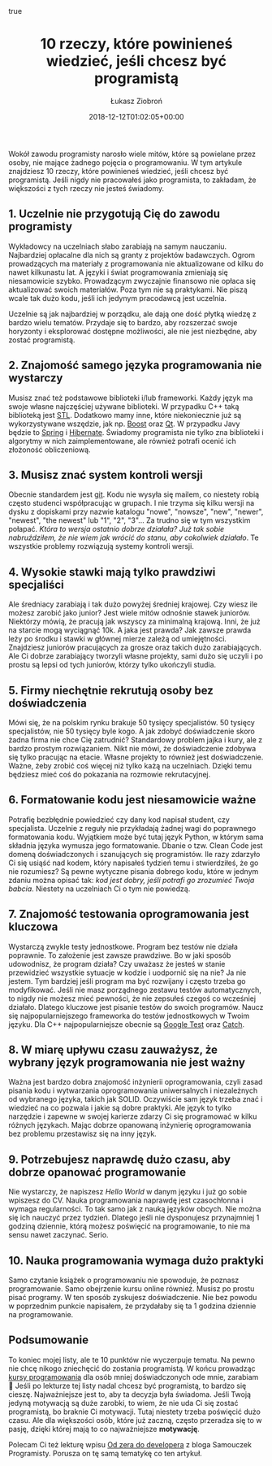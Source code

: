 ﻿---
title: "10 rzeczy, które powinieneś wiedzieć, jeśli chcesz być programistą"
date: 2018-12-12T01:02:05+00:00
draft: false
author: Łukasz Ziobroń
authorLink: ""
description: ""
summary: ""
url: /post/10-rzeczy-ktore-powinienes-wiedziec-jesli-chcesz-byc-programista/

tags: ["nauka", "programowanie", "mity"]
categories: ["Post", "Warto wiedzieć"]
hiddenFromHomePage: false

featuredImage: "featured.jpg"
featuredImagePreview: "/post/10-rzeczy-ktore-powinienes-wiedziec-jesli-chcesz-byc-programista/featured.jpg"

toc:
  enable: true
math:
  enable: false
lightgallery: false
share:
  enable: true
comment:
  enable: true
license: ""
---

Wokół zawodu programisty narosło wiele mitów, które są powielane przez osoby, nie mające żadnego pojęcia o programowaniu. W tym artykule znajdziesz 10 rzeczy, które powinieneś wiedzieć, jeśli chcesz być programistą. Jeśli nigdy nie pracowałeś jako programista, to zakładam, że większości z tych rzeczy nie jesteś świadomy.

<!--more-->

## 1. Uczelnie nie przygotują Cię do zawodu programisty

Wykładowcy na uczelniach słabo zarabiają na samym nauczaniu. Najbardziej opłacalne dla nich są granty z projektów badawczych. Ogrom prowadzących ma materiały z programowania nie aktualizowane od kilku do nawet kilkunastu lat. A języki i świat programowania zmieniają się niesamowicie szybko. Prowadzącym zwyczajnie finansowo nie opłaca się aktualizować swoich materiałów. Poza tym nie są praktykami. Nie piszą wcale tak dużo kodu, jeśli ich jedynym pracodawcą jest uczelnia.

Uczelnie są jak najbardziej w porządku, ale dają one dość płytką wiedzę z bardzo wielu tematów. Przydaje się to bardzo, aby rozszerzać swoje horyzonty i eksplorować dostępne możliwości, ale nie jest niezbędne, aby zostać programistą.

## 2. Znajomość samego języka programowania nie wystarczy

Musisz znać też podstawowe biblioteki i/lub frameworki. Każdy język ma swoje własne najczęściej używane biblioteki. W przypadku C++ taką biblioteką jest [STL](http://cppreference.com/). Dodatkowo mamy inne, które niekoniecznie już są wykorzystywane wszędzie, jak np. [Boost](https://www.boost.org/) oraz [Qt](https://www.qt.io/developers/). W przypadku Javy będzie to [Spring](https://spring.io/) i [Hibernate](http://hibernate.org/). Świadomy programista nie tylko zna biblioteki i algorytmy w nich zaimplementowane, ale również potrafi ocenić ich złożoność obliczeniową.

## 3. Musisz znać system kontroli wersji

Obecnie standardem jest [git](https://git-scm.com/). Kodu nie wysyła się mailem, co niestety robią często studenci współpracując w grupach. I nie trzyma się kilku wersji na dysku z dopiskami przy nazwie katalogu "nowe", "nowsze", "new", "newer", "newest", "the newest" lub "1", "2", "3"... Za trudno się w tym wszystkim połapać. *Która to wersja ostatnio dobrze działała?* *Już tak sobie nabruździłem, że nie wiem jak wrócić do stanu, aby cokolwiek działało*. Te wszystkie problemy rozwiązują systemy kontroli wersji.

## 4. Wysokie stawki mają tylko prawdziwi specjaliści

Ale średniacy zarabiają i tak dużo powyżej średniej krajowej. Czy wiesz ile możesz zarobić jako junior? Jest wiele mitów odnośnie stawek juniorów. Niektórzy mówią, że pracują jak wszyscy za minimalną krajową. Inni, że już na starcie mogą wyciągnąć 10k. A jaka jest prawda? Jak zawsze prawda leży po środku i stawki w głównej mierze zależą od umiejętności. Znajdziesz juniorów pracujących za grosze oraz takich dużo zarabiających. Ale Ci dobrze zarabiający tworzyli własne projekty, sami dużo się uczyli i po prostu są lepsi od tych juniorów, którzy tylko ukończyli studia.

## 5. Firmy niechętnie rekrutują osoby bez doświadczenia

Mówi się, że na polskim rynku brakuje 50 tysięcy specjalistów. 50 tysięcy specjalistów, nie 50 tysięcy byle kogo. A jak zdobyć doświadczenie skoro żadna firma nie chce Cię zatrudnić? Standardowy problem jajka i kury, ale z bardzo prostym rozwiązaniem. Nikt nie mówi, że doświadczenie zdobywa się tylko pracując na etacie. Własne projekty to również jest doświadczenie. Ważne, żeby zrobić coś więcej niż tylko każą na uczelniach. Dzięki temu będziesz mieć coś do pokazania na rozmowie rekrutacyjnej.

## 6. Formatowanie kodu jest niesamowicie ważne

Potrafię bezbłędnie powiedzieć czy dany kod napisał student, czy specjalista. Uczelnie z reguły nie przykładają żadnej wagi do poprawnego formatowania kodu. Wyjątkiem może być tutaj język Python, w którym sama składnia języka wymusza jego formatowanie. Dbanie o tzw. Clean Code jest domeną doświadczonych i szanujących się programistów. Ile razy zdarzyło Ci się usiąść nad kodem, który napisałeś tydzień temu i stwierdziłeś, że go nie rozumiesz? Są pewne wytyczne pisania dobrego kodu, które w jednym zdaniu można opisać tak: *kod jest dobry, jeśli potrafi go zrozumieć Twoja babcia*. Niestety na uczelniach Ci o tym nie powiedzą.

## 7. Znajomość testowania oprogramowania jest kluczowa

Wystarczą zwykle testy jednostkowe. Program bez testów nie działa poprawnie. To założenie jest zawsze prawdziwe. Bo w jaki sposób udowodnisz, że program działa? Czy uważasz że jesteś w stanie przewidzieć wszystkie sytuacje w kodzie i uodpornić się na nie? Ja nie jestem. Tym bardziej jeśli program ma być rozwijany i często trzeba go modyfikować. Jeśli nie masz porządnego zestawu testów automatycznych, to nigdy nie możesz mieć pewności, że nie zepsułeś czegoś co wcześniej działało. Dlatego kluczowe jest pisanie testów do swoich programów. Naucz się najpopularniejszego frameworka do testów jednostkowych w Twoim języku. Dla C++ najpopularniejsze obecnie są [Google Test](https://github.com/abseil/googletest/blob/master/googletest/docs/primer.md) oraz [Catch](https://github.com/catchorg/Catch2/blob/master/docs/tutorial.md).

## 8. W miarę upływu czasu zauważysz, że wybrany język programowania nie jest ważny

Ważna jest bardzo dobra znajomość inżynierii oprogramowania, czyli zasad pisania kodu i wytwarzania oprogramowania uniwersalnych i niezależnych od wybranego języka, takich jak SOLID. Oczywiście sam język trzeba znać i wiedzieć na co pozwala i jakie są dobre praktyki. Ale język to tylko narzędzie i zapewne w swojej karierze zdarzy Ci się programować w kilku różnych językach. Mając dobrze opanowaną inżynierię oprogramowania bez problemu przestawisz się na inny język.

## 9. Potrzebujesz naprawdę dużo czasu, aby dobrze opanować programowanie

Nie wystarczy, że napiszesz *Hello World* w danym języku i już go sobie wpiszesz do CV. Nauka programowania naprawdę jest czasochłonna i wymaga regularności. To tak samo jak z nauką języków obcych. Nie można się ich nauczyć przez tydzień. Dlatego jeśli nie dysponujesz przynajmniej 1 godziną dziennie, którą możesz poświęcić na programowanie, to nie ma sensu nawet zaczynać. Serio.

## 10. Nauka programowania wymaga dużo praktyki

Samo czytanie książek o programowaniu nie spowoduje, że poznasz programowanie. Samo obejrzenie kursu online również. Musisz po prostu pisać programy. W ten sposób zyskujesz doświadczenie. Nie bez powodu w poprzednim punkcie napisałem, że przydałaby się ta 1 godzina dziennie na programowanie.

## Podsumowanie

To koniec mojej listy, ale te 10 punktów nie wyczerpuje tematu. Na pewno nie chcę nikogo zniechęcić do zostania programistą. W końcu prowadząc [kursy programowania][1] dla osób mniej doświadczonych ode mnie, zarabiam 🙂 Jeśli po lekturze tej listy nadal chcesz być programistą, to bardzo się cieszę. Najważniejsze jest to, aby ta decyzja była świadoma. Jeśli Twoją jedyną motywacją są duże zarobki, to wiem, że nie uda Ci się zostać programistą, bo braknie Ci motywacji. Tutaj niestety trzeba poświęcić dużo czasu. Ale dla większości osób, które już zaczną, często przeradza się to w pasję, dzięki której mają to co najważniejsze **motywację**.

Polecam Ci też lekturę wpisu [Od zera do developera](http://www.samouczekprogramisty.pl/od-zera-do-developera-czyli-jak-zostac-programista/) z bloga Samouczek Programisty. Porusza on tę samą tematykę co ten artykuł.

 [1]: https://coders.school/kursy/